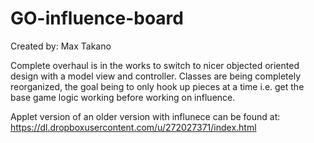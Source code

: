 GO-influence-board
==================
Created by: Max Takano

Complete overhaul is in the works to switch to nicer objected oriented design with a model view and controller. Classes are being completely reorganized, the goal being to only hook up pieces at a time i.e. get the base game logic working before working on influence. 


Applet version of an older version with influnece can be found at:
https://dl.dropboxusercontent.com/u/272027371/index.html
